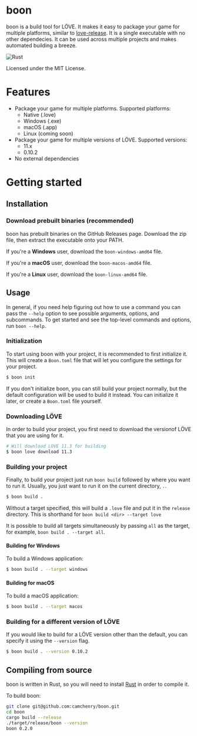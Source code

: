 # boon

boon is a build tool for LÖVE. It makes it easy to package your game for multiple platforms, similar to [love-release](https://github.com/MisterDA/love-release). It is a single executable with no other dependecies. It can be used across multiple projects and makes automated building a breeze.

![Rust](https://github.com/camchenry/boon/workflows/Rust/badge.svg)

Licensed under the MIT License.

# Features
* Package your game for multiple platforms. Supported platforms:
    * Native (.love)
    * Windows (.exe)
    * macOS (.app)
    * Linux (coming soon)
* Package your game for multiple versions of LÖVE. Supported versions:
    * 11.x
    * 0.10.2
* No external dependencies

# Getting started

## Installation

### Download prebuilt binaries (recommended)

boon has prebuilt binaries on the GitHub Releases page. Download the zip file, then extract the executable onto your PATH.

If you're a **Windows** user, download the `boon-windows-amd64` file.

If you're a **macOS** user, download the `boon-macos-amd64` file.

If you're a **Linux** user, download the `boon-linux-amd64` file.

## Usage

In general, if you need help figuring out how to use a command you can pass the `--help` option to see possible arguments, options, and subcommands. To get started and see the top-level commands and options, run `boon --help`.

### Initialization
To start using boon with your project, it is recommended to first initialize it. This will create a `Boon.toml` file that will let you configure the settings for your project.

```bash
$ boon init
```

If you don't initialize boon, you can still build your project normally, but the default configuration will be used to build it instead. You can initialize it later, or create a `Boon.toml` file yourself.

### Downloading LÖVE

In order to build your project, you first need to download the versionof LÖVE that you are using for it.

```bash
# Will download LÖVE 11.3 for building
$ boon love download 11.3
```

### Building your project

Finally, to build your project just run `boon build` followed by where you want to run it. Usually, you just want to run it on the current directory, `.`.

```bash
$ boon build .
```

Without a target specified, this will build a `.love` file and put it in the `release` directory. This is shorthand for `boon build <dir> --target love`

It is possible to build all targets simultaneously by passing `all` as the target, for example, `boon build . --target all`.

#### Building for Windows

To build a Windows application:

```bash
$ boon build . --target windows
```

#### Building for macOS

To build a macOS application:

```bash
$ boon build . --target macos
```

### Building for a different version of LÖVE

If you would like to build for a LÖVE version other than the default, you can specify it using the `--version` flag.

```bash
$ boon build . --version 0.10.2
```

## Compiling from source

boon is written in Rust, so you will need to install [Rust](https://www.rust-lang.org/) in order to compile it.

To build boon:
```bash
git clone git@github.com:camchenry/boon.git
cd boon
cargo build --release
./target/release/boon --version
boon 0.2.0
```
